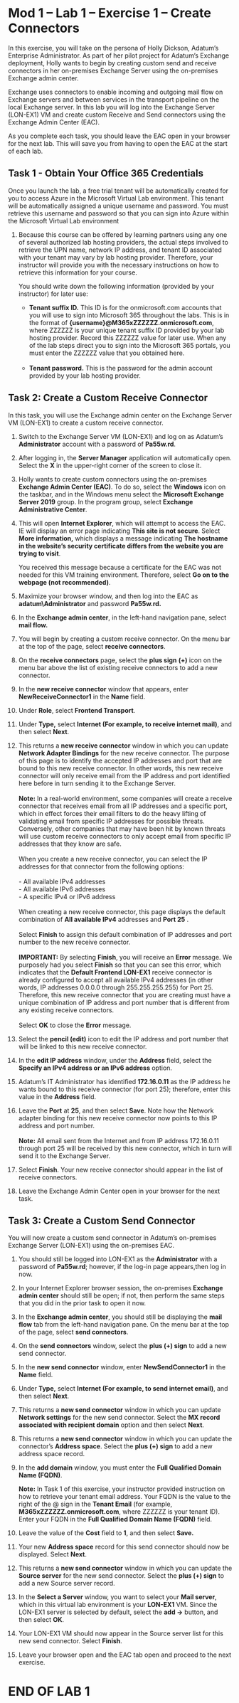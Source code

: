 # Mod 1 – Lab 1 – Exercise 1 – Create Connectors

In this exercise, you will take on the persona of Holly Dickson, Adatum’s Enterprise Administrator. As part of her pilot project for Adatum’s Exchange deployment, Holly wants to begin by creating custom send and receive connectors in her on-premises Exchange Server using the on-premises Exchange admin center. 

Exchange uses connectors to enable incoming and outgoing mail flow on Exchange servers and between services in the transport pipeline on the local Exchange server. In this lab you will log into the Exchange Server (LON-EX1) VM and create custom Receive and Send connectors using the Exchange Admin Center (EAC).

As you complete each task, you should leave the EAC open in your browser for the next lab. This will save you from having to open the EAC at the start of each lab.

## Task 1 - Obtain Your Office 365 Credentials

Once you launch the lab, a free trial tenant will be automatically created for you to access Azure in the Microsoft Virtual Lab environment. This tenant will be automatically assigned a unique username and password. You must retrieve this username and password so that you can sign into Azure within the Microsoft Virtual Lab environment

1. Because this course can be offered by learning partners using any one of several authorized lab hosting providers, the actual steps involved to retrieve the UPN name, network IP address, and tenant ID associated with your tenant may vary by lab hosting provider. Therefore, your instructor will provide you with the necessary instructions on how to retrieve this information for your course. <br/>

	You should write down the following information (provided by your instructor) for later use:

	- **Tenant suffix ID.** This ID is for the onmicrosoft.com accounts that you will use to sign into Microsoft 365 throughout the labs. This is in the format of **{username}@M365xZZZZZZ.onmicrosoft.com**, where ZZZZZZ is your unique tenant suffix ID provided by your lab hosting provider. Record this ZZZZZZ value for later use. When any of the lab steps direct you to sign into the Microsoft 365 portals, you must enter the ZZZZZZ value that you obtained here.  
‎
	- **Tenant password.** This is the password for the admin account provided by your lab hosting provider.


## Task 2: Create a Custom Receive Connector

In this task, you will use the Exchange admin center on the Exchange Server VM (LON-EX1) to create a custom receive connector.

1. Switch to the Exchange Server VM (LON-EX1) and log on as Adatum’s **Administrator** account with a password of **Pa55w.rd**. 

2. After logging in, the **Server Manager** application will automatically open. Select the **X** in the upper-right corner of the screen to close it.

3. Holly wants to create custom connectors using the on-premises **Exchange Admin Center (EAC)**. To do so, select the **Windows** icon on the taskbar, and in the Windows menu select the **Microsoft Exchange Server 2019** group. In the program group, select **Exchange Administrative Center**. 

4. This will open **Internet Explorer**, which will attempt to access the EAC. IE will display an error page indicating **This site is not secure**. Select **More information,** which displays a message indicating **The hostname in the website’s security certificate differs from the website you are trying to visit**.   <br/>
 
	You received this message because a certificate for the EAC was not needed for this VM training environment. Therefore, select **Go on to the webpage (not recommended)**. 

5. Maximize your browser window, and then log into the EAC as **adatum\Administrator** and password **Pa55w.rd.**

6. In the **Exchange admin center**, in the left-hand navigation pane, select **mail flow.**

7. You will begin by creating a custom receive connector. On the menu bar at the top of the page, select **receive connectors**.

8. On the **receive connectors** page, select the **plus sign** **(+)** icon on the menu bar above the list of existing receive connectors to add a new connector.

9. In the **new receive connector** window that appears, enter **NewReceiveConnector1** in the **Name** field.

10. Under **Role**, select **Frontend Transport**.

11. Under **Type,** select **Internet (For example, to receive internet mail)**, and then select **Next**.

12. This returns a **new receive connector** window in which you can update **Network Adapter Bindings** for the new receive connector. The purpose of this page is to identify the accepted IP addresses and port that are bound to this new receive connector. In other words, this new receive connector will only receive email from the IP address and port identified here before in turn sending it to the Exchange Server.  
‎  
‎**Note:** In a real-world environment, some companies will create a receive connector that receives email from all IP addresses and a specific port, which in effect forces their email filters to do the heavy lifting of validating email from specific IP addresses for possible threats. Conversely, other companies that may have been hit by known threats will use custom receive connectors to only accept email from specific IP addresses that they know are safe.   
‎  
‎When you create a new receive connector, you can select the IP addresses for that connector from the following options:  
‎  
‎- All available IPv4 addresses  
‎- All available IPv6 addresses  
‎- A specific IPv4 or IPv6 address  
‎  
‎When creating a new receive connector, this page displays the default combination of **All available IPv4** addresses and **Port 25** .   
‎  
‎Select **Finish** to assign this default combination of IP addresses and port number to the new receive connector.  
‎  
‎**IMPORTANT:** By selecting **Finish**, you will receive an **Error** message. We purposely had you select **Finish** so that you can see this error, which indicates that the **Default Frontend LON-EX1** receive connector is already configured to accept all available IPv4 addresses (in other words, IP addresses 0.0.0.0 through 255.255.255.255) for Port 25. Therefore, this new receive connector that you are creating must have a unique combination of IP address and port number that is different from any existing receive connectors.   
‎  
‎Select **OK** to close the **Error** message.

13. Select the **pencil (edit)** icon to edit the IP address and port number that will be linked to this new receive connector.

14. In the **edit IP address** window, under the **Address** field, select the **Specify an IPv4 address or an IPv6 address** option. 

15. Adatum’s IT Administrator has identified **172.16.0.11** as the IP address he wants bound to this receive connector (for port 25); therefore, enter this value in the **Address** field.

16. Leave the **Port** at **25**, and then select **Save**. Note how the Network adapter binding for this new receive connector now points to this IP address and port number.   
‎  
‎**Note:** All email sent from the Internet and from IP address 172.16.0.11 through port 25 will be received by this new connector, which in turn will send it to the Exchange Server. 

17. Select **Finish**. Your new receive connector should appear in the list of receive connectors.

18. Leave the Exchange Admin Center open in your browser for the next task.

 

## Task 3: Create a Custom Send Connector

You will now create a custom send connector in Adatum’s on-premises Exchange Server (LON-EX1) using the on-premises EAC.

1. You should still be logged into LON-EX1 as the **Administrator** with a password of **Pa55w.rd**; however, if the log-in page appears,then log in now.

2. In your Internet Explorer browser session, the on-premises **Exchange admin center** should still be open; if not, then perform the same steps that you did in the prior task to open it now.

3. In the **Exchange admin center**, you should still be displaying the **mail flow** tab from the left-hand navigation pane. On the menu bar at the top of the page, select **send connectors**.

4. On the **send connectors** window, select the **plus (+) sign** to add a new send connector.

5. In the **new send connector** window, enter **NewSendConnector1** in the **Name** field.

6. Under **Type,** select **Internet (For example, to send internet email)**, and then select **Next**.

7. This returns a **new send connector** window in which you can update **Network settings** for the new send connector. Select the **MX record** **associated with recipient domain** option and then select **Next**.

8. This returns a **new send connector** window in which you can update the connector’s **Address space**. Select the **plus (+) sign** to add a new address space record.

9. In the **add domain** window, you must enter the **Full Qualified Domain Name (FQDN)**.   <br/>

	**Note:** In Task 1 of this exercise, your instructor provided instruction on how to retrieve your tenant email address. Your FQDN is the value to the right of the @ sign in the **Tenant Email** (for example, **M365xZZZZZZ.onmicrosoft.com**, where ZZZZZZ is your tenant ID). Enter your FQDN in the **Full Qualified Domain Name (FQDN)** field.

10. Leave the value of the **Cost** field to **1**, and then select **Save.**

11. Your new **Address space** record for this send connector should now be displayed. Select **Next**.

12. This returns a **new send connector** window in which you can update the **Source server** for the new send connector. Select the **plus (+) sign** to add a new Source server record.

13. In the **Select a Server** window, you want to select your **Mail server**, which in this virtual lab environment is your **LON-EX1** VM. Since the LON-EX1 server is selected by default, select the **add -&gt;** button, and then select **OK**.

14. Your LON-EX1 VM should now appear in the Source server list for this new send connector. Select **Finish**.

15. Leave your browser open and the EAC tab open and proceed to the next exercise.


# END OF LAB 1  

